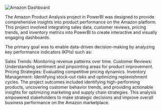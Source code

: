 ![Amazon Dashboard](https://github.com/user-attachments/assets/5b14bfdb-ab15-471a-9b75-852f585d59c8)

The Amazon Product Analysis project in PowerBI was designed to provide comprehensive insights into product performance on the Amazon platform. This project involved integrating sales data, customer reviews, pricing trends, and inventory metrics into PowerBI to create interactive and visually engaging dashboards.

The primary goal was to enable data-driven decision-making by analyzing key performance indicators (KPIs) such as:

Sales Trends: Monitoring revenue patterns over time.
Customer Reviews: Understanding sentiment and pinpointing areas for product improvement.
Pricing Strategies: Evaluating competitive pricing dynamics.
Inventory Management: Identifying stock-out risks and optimizing replenishment cycles.
The project outcomes included identifying high-performing products, uncovering customer behavior trends, and providing actionable insights for optimizing marketing and supply chain strategies. This analysis empowered stakeholders to make strategic decisions and improve overall business performance on the Amazon marketplace.
